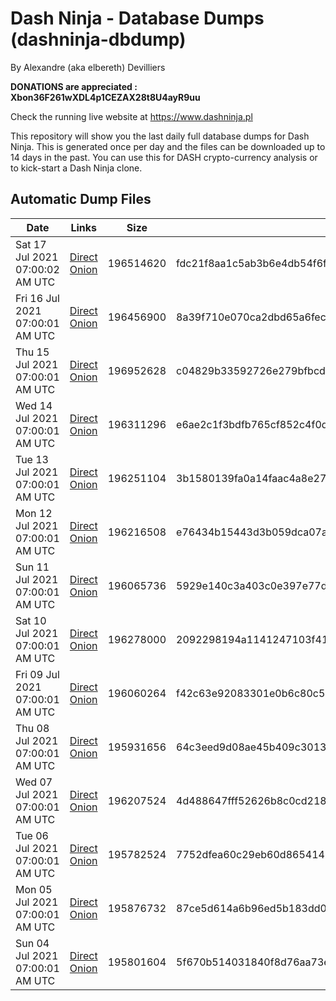 # Dash Ninja - Database Dumps (dashninja-dbdump)
By Alexandre (aka elbereth) Devilliers

**DONATIONS are appreciated : Xbon36F261wXDL4p1CEZAX28t8U4ayR9uu**

Check the running live website at https://www.dashninja.pl

This repository will show you the last daily full database dumps for Dash Ninja. This is generated once per day and the files can be downloaded up to 14 days in the past.
You can use this for DASH crypto-currency analysis or to kick-start a Dash Ninja clone.


## Automatic Dump Files
| Date | Links | Size | SHA256 |
|--|--|--|--|
| Sat 17 Jul 2021 07:00:02 AM UTC | [Direct](https://oshi.at/jpEWEP) [Onion](http://oshiatwowvdbshka.onion/jpEWEP) | 196514620 | fdc21f8aa1c5ab3b6e4db54f6fb68056af131080fae735fe02b97bc19950d436 | 
| Fri 16 Jul 2021 07:00:01 AM UTC | [Direct](https://oshi.at/DcYxjF) [Onion](http://oshiatwowvdbshka.onion/DcYxjF) | 196456900 | 8a39f710e070ca2dbd65a6fecd838991cb28faa23e008b0feb1de86802b3df22 | 
| Thu 15 Jul 2021 07:00:01 AM UTC | [Direct](https://oshi.at/fcvFUh) [Onion](http://oshiatwowvdbshka.onion/fcvFUh) | 196952628 | c04829b33592726e279bfbcd61fc6b42307620264ba1ad85d7bd6fab79aac113 | 
| Wed 14 Jul 2021 07:00:01 AM UTC | [Direct]() [Onion]() | 196311296 | e6ae2c1f3bdfb765cf852c4f0defdb9c8dd3f0428ace93bc056ed492ad69c66d | 
| Tue 13 Jul 2021 07:00:01 AM UTC | [Direct]() [Onion]() | 196251104 | 3b1580139fa0a14faac4a8e277ed846502d26cb4803e79056f5164aef32dc52b | 
| Mon 12 Jul 2021 07:00:01 AM UTC | [Direct]() [Onion]() | 196216508 | e76434b15443d3b059dca07a5bb74f07fd5ae877238d9e59e92e6f39500fcfd3 | 
| Sun 11 Jul 2021 07:00:01 AM UTC | [Direct]() [Onion]() | 196065736 | 5929e140c3a403c0e397e77dcda2a57eb5a5a36adc784444af74d94658b1c5ae | 
| Sat 10 Jul 2021 07:00:01 AM UTC | [Direct](https://oshi.at/nyFHAW) [Onion](http://oshiatwowvdbshka.onion/nyFHAW) | 196278000 | 2092298194a1141247103f41477d9e9e9ff4398df0c3928b867fe5d5b2d71390 | 
| Fri 09 Jul 2021 07:00:01 AM UTC | [Direct](https://oshi.at/jGScbX) [Onion](http://oshiatwowvdbshka.onion/jGScbX) | 196060264 | f42c63e92083301e0b6c80c5aa57a670b288a3568c08c694d71640c33efe90aa | 
| Thu 08 Jul 2021 07:00:01 AM UTC | [Direct](https://oshi.at/NnTkxf) [Onion](http://oshiatwowvdbshka.onion/NnTkxf) | 195931656 | 64c3eed9d08ae45b409c3013da650a34487ca92ddf3cc63cead4b0e0eda78991 | 
| Wed 07 Jul 2021 07:00:01 AM UTC | [Direct](https://oshi.at/tzykUC) [Onion](http://oshiatwowvdbshka.onion/tzykUC) | 196207524 | 4d488647fff52626b8c0cd218f0efd8f4c190bde70e95a2dacedb015ea7d4cf1 | 
| Tue 06 Jul 2021 07:00:01 AM UTC | [Direct](https://oshi.at/qHJEuw) [Onion](http://oshiatwowvdbshka.onion/qHJEuw) | 195782524 | 7752dfea60c29eb60d8654146185fb7c49664643d533e5d7c40cb6eb5837eed0 | 
| Mon 05 Jul 2021 07:00:01 AM UTC | [Direct](https://oshi.at/DvhsJe) [Onion](http://oshiatwowvdbshka.onion/DvhsJe) | 195876732 | 87ce5d614a6b96ed5b183dd085ba386530f12ed20a61766a86f3c7e54183ddc4 | 
| Sun 04 Jul 2021 07:00:01 AM UTC | [Direct](https://oshi.at/fMXAJd) [Onion](http://oshiatwowvdbshka.onion/fMXAJd) | 195801604 | 5f670b514031840f8d76aa73e4f5728192e5b55a7282a37049fb695a26af059f | 
